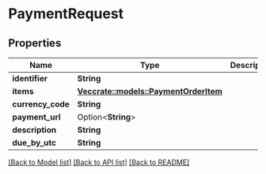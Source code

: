 # PaymentRequest

## Properties

Name | Type | Description | Notes
------------ | ------------- | ------------- | -------------
**identifier** | **String** |  | 
**items** | [**Vec<crate::models::PaymentOrderItem>**](PaymentOrderItem.md) |  | 
**currency_code** | **String** |  | 
**payment_url** | Option<**String**> |  | [optional]
**description** | **String** |  | 
**due_by_utc** | **String** |  | 

[[Back to Model list]](../README.md#documentation-for-models) [[Back to API list]](../README.md#documentation-for-api-endpoints) [[Back to README]](../README.md)


